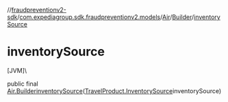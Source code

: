 //[fraudpreventionv2-sdk](../../../../index.md)/[com.expediagroup.sdk.fraudpreventionv2.models](../../index.md)/[Air](../index.md)/[Builder](index.md)/[inventorySource](inventory-source.md)

# inventorySource

[JVM]\

public final [Air.Builder](index.md)[inventorySource](inventory-source.md)([TravelProduct.InventorySource](../../-travel-product/-inventory-source/index.md)inventorySource)
